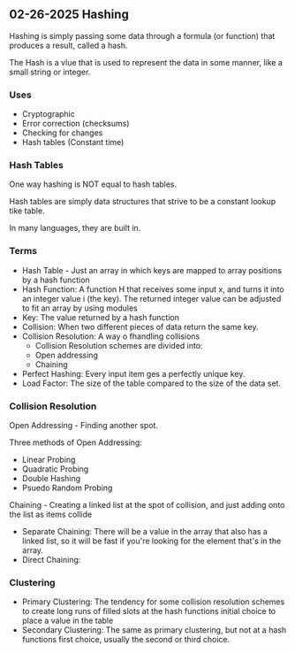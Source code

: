 ## 02-26-2025 Hashing

Hashing is simply passing some data through a formula (or function) that produces a result, called a hash.

The Hash is a vlue that is used to represent the data in some manner, like a small string or integer.

### Uses
* Cryptographic
* Error correction (checksums)
* Checking for changes
* Hash tables (Constant time)

### Hash Tables
One way hashing is NOT equal to hash tables.

Hash tables are simply data structures that strive to be a constant lookup tike table. 

In many languages, they are built in.

### Terms
- Hash Table - Just an array in which keys are mapped to array positions by a hash function
- Hash Function: A function H that receives some input x, and turns it into an integer value i (the key). The returned integer value can be adjusted to fit an array by using modules
- Key: The value returned by a hash function
- Collision: When two different pieces of data return the same key.
- Collision Resolution: A way o fhandling collisions
   - Collision Resolution schemes are divided into:
   - Open addressing
   - Chaining
- Perfect Hashing: Every input item ges a perfectly unique key.
- Load Factor: The size of the table compared to the size of the data set.

### Collision Resolution
Open Addressing - Finding another spot.

Three methods of Open Addressing:
* Linear Probing
* Quadratic Probing
* Double Hashing
* Psuedo Random Probing


Chaining - Creating a linked list at the spot of collision, and just adding onto the list as items collide
* Separate Chaining: There will be a value in the array that also has a linked list, so it will be fast if you're looking for the element that's in the array.
* Direct Chaining: 

### Clustering
* Primary Clustering: The tendency for some collision resolution schemes to create long runs of filled slots at the hash functions initial choice to place a value in the table
* Secondary Clustering: The same as primary clustering, but not at a hash functions first choice, usually the second or third choice.
